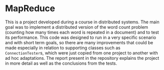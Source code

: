 # MapReduce

This is a project developed during a course in distributed systems. The main goal was to implement a distributed version of the word count problem (counting how many times each word is repeated in a document) and to test its performance. 
This code was designed to run in a very specific scenario and with short term goals, so there are many improvements that could be made especially in relation to supporting classes such as `ConnectionTester`s, which were just copied from one project to another with ad hoc adaptations. 
The report present in the repository explains the project in more detail as well as the conclusions from the tests. 
